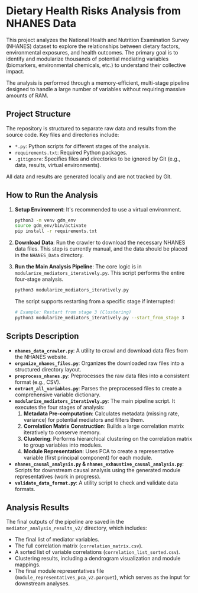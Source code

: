 # Dietary Health Risks Analysis from NHANES Data

This project analyzes the National Health and Nutrition Examination Survey (NHANES) dataset to explore the relationships between dietary factors, environmental exposures, and health outcomes. The primary goal is to identify and modularize thousands of potential mediating variables (biomarkers, environmental chemicals, etc.) to understand their collective impact.

The analysis is performed through a memory-efficient, multi-stage pipeline designed to handle a large number of variables without requiring massive amounts of RAM.

## Project Structure

The repository is structured to separate raw data and results from the source code. Key files and directories include:

- `*.py`: Python scripts for different stages of the analysis.
- `requirements.txt`: Required Python packages.
- `.gitignore`: Specifies files and directories to be ignored by Git (e.g., data, results, virtual environments).

All data and results are generated locally and are not tracked by Git.

## How to Run the Analysis

1.  **Setup Environment**:
    It's recommended to use a virtual environment.
    ```bash
    python3 -m venv gdm_env
    source gdm_env/bin/activate
    pip install -r requirements.txt
    ```

2.  **Download Data**:
    Run the crawler to download the necessary NHANES data files. This step is currently manual, and the data should be placed in the `NHANES_Data` directory.

3.  **Run the Main Analysis Pipeline**:
    The core logic is in `modularize_mediators_iteratively.py`. This script performs the entire four-stage analysis.
    ```bash
    python3 modularize_mediators_iteratively.py
    ```
    The script supports restarting from a specific stage if interrupted:
    ```bash
    # Example: Restart from stage 3 (Clustering)
    python3 modularize_mediators_iteratively.py --start_from_stage 3
    ```

## Scripts Description

-   **`nhanes_data_crawler.py`**: A utility to crawl and download data files from the NHANES website.
-   **`organize_nhanes_files.py`**: Organizes the downloaded raw files into a structured directory layout.
-   **`preprocess_nhanes.py`**: Preprocesses the raw data files into a consistent format (e.g., CSV).
-   **`extract_all_variables.py`**: Parses the preprocessed files to create a comprehensive variable dictionary.
-   **`modularize_mediators_iteratively.py`**: The main pipeline script. It executes the four stages of analysis:
    1.  **Metadata Pre-computation**: Calculates metadata (missing rate, variance) for potential mediators and filters them.
    2.  **Correlation Matrix Construction**: Builds a large correlation matrix iteratively to conserve memory.
    3.  **Clustering**: Performs hierarchical clustering on the correlation matrix to group variables into modules.
    4.  **Module Representation**: Uses PCA to create a representative variable (first principal component) for each module.
-   **`nhanes_causal_analysis.py` & `nhanes_exhaustive_causal_analysis.py`**: Scripts for downstream causal analysis using the generated module representatives (work in progress).
-   **`validate_data_format.py`**: A utility script to check and validate data formats.

## Analysis Results

The final outputs of the pipeline are saved in the `mediator_analysis_results_v2/` directory, which includes:
-   The final list of mediator variables.
-   The full correlation matrix (`correlation_matrix.csv`).
-   A sorted list of variable correlations (`correlation_list_sorted.csv`).
-   Clustering results, including a dendrogram visualization and module mappings.
-   The final module representatives file (`module_representatives_pca_v2.parquet`), which serves as the input for downstream analyses.